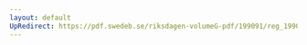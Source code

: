 ```yaml
---
layout: default
UpRedirect: https://pdf.swedeb.se/riksdagen-volumeG-pdf/199091/reg_199091/reg_199091_0285.pdf
---
```

